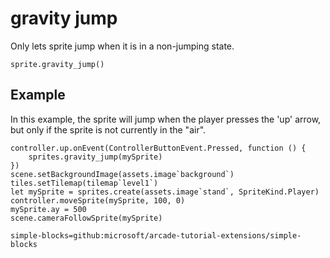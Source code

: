 # gravity jump

Only lets sprite jump when it is in a non-jumping state.

```sig
sprite.gravity_jump()
```

## Example

In this example, the sprite will jump when the player presses the 'up' arrow, but only if the sprite is not currently in the "air".

```blocks
controller.up.onEvent(ControllerButtonEvent.Pressed, function () {
    sprites.gravity_jump(mySprite)
})
scene.setBackgroundImage(assets.image`background`)
tiles.setTilemap(tilemap`level1`)
let mySprite = sprites.create(assets.image`stand`, SpriteKind.Player)
controller.moveSprite(mySprite, 100, 0)
mySprite.ay = 500
scene.cameraFollowSprite(mySprite)

```

```package
simple-blocks=github:microsoft/arcade-tutorial-extensions/simple-blocks
```
